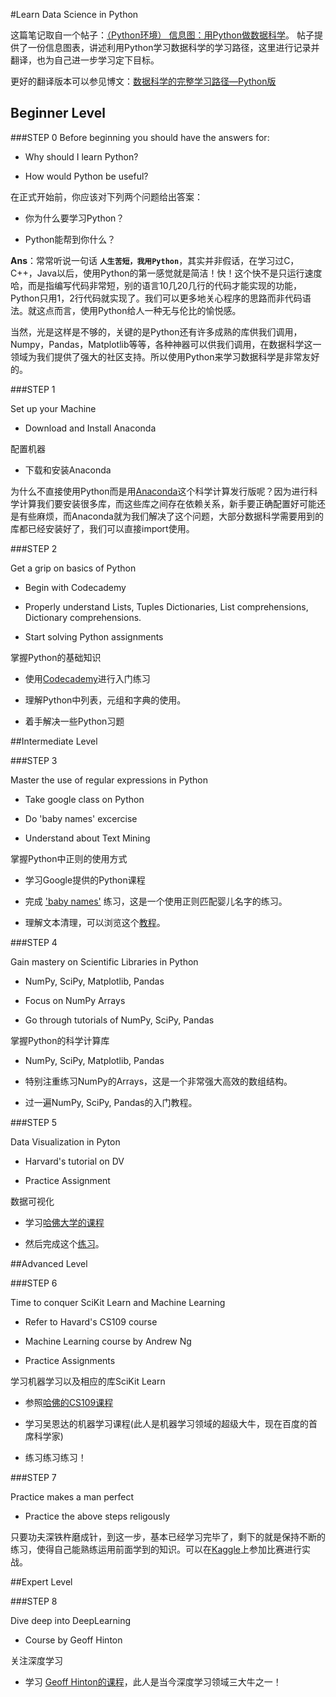 #Learn Data Science in Python

这篇笔记取自一个帖子：[（Python环境） 信息图：用Python做数据科学](http://dataunion.org/23862.html)。 帖子提供了一份信息图表，讲述利用Python学习数据科学的学习路径，这里进行记录并翻译，也为自己进一步学习定下目标。

更好的翻译版本可以参见博文：[数据科学的完整学习路径—Python版](https://www.zybuluo.com/chanvee/note/87377)

## Beginner Level

###STEP 0
Before beginning you should have the answers for:

- Why should I learn Python?

- How would Python be useful?

在正式开始前，你应该对下列两个问题给出答案：

- 你为什么要学习Python？

- Python能帮到你什么？

**Ans**：常常听说一句话 **`人生苦短，我用Python`**，其实并非假话，在学习过C，C++，Java以后，使用Python的第一感觉就是简洁！快！这个快不是只运行速度哈，而是指编写代码非常短，别的语言10几20几行的代码才能实现的功能，Python只用1，2行代码就实现了。我们可以更多地关心程序的思路而非代码语法。就这点而言，使用Python给人一种无与伦比的愉悦感。

当然，光是这样是不够的，关键的是Python还有许多成熟的库供我们调用，Numpy，Pandas，Matplotlib等等，各种神器可以供我们调用，在数据科学这一领域为我们提供了强大的社区支持。所以使用Python来学习数据科学是非常友好的。

###STEP 1

Set up your Machine

- Download and Install Anaconda

配置机器

- 下载和安装Anaconda

为什么不直接使用Python而是用[Anaconda](http://seisman.info/anaconda-scientific-python-distribution.html)这个科学计算发行版呢？因为进行科学计算我们要安装很多库，而这些库之间存在依赖关系，新手要正确配置好可能还是有些麻烦，而Anaconda就为我们解决了这个问题，大部分数据科学需要用到的库都已经安装好了，我们可以直接import使用。

###STEP 2

Get a grip on basics of Python

- Begin with Codecademy

- Properly understand Lists, Tuples Dictionaries, List comprehensions, Dictionary comprehensions.

- Start solving Python assignments

掌握Python的基础知识

- 使用[Codecademy](https://www.codecademy.com/zh/)进行入门练习

- 理解Python中列表，元组和字典的使用。

- 着手解决一些Python习题

##Intermediate Level

###STEP 3

Master the use of regular expressions in Python

- Take google class on Python

- Do 'baby names' excercise

- Understand about Text Mining


掌握Python中正则的使用方式

- 学习Google提供的Python课程

- 完成 ['baby names'](https://developers.google.com/edu/python/exercises/baby-names) 练习，这是一个使用正则匹配婴儿名字的练习。

- 理解文本清理，可以浏览这个[教程](http://www.analyticsvidhya.com/blog/2014/11/text-data-cleaning-steps-python/)。

###STEP 4

Gain mastery on Scientific Libraries in Python

- NumPy, SciPy, Matplotlib, Pandas

- Focus on NumPy Arrays

- Go through tutorials of NumPy, SciPy, Pandas

掌握Python的科学计算库

- NumPy, SciPy, Matplotlib, Pandas

- 特别注重练习NumPy的Arrays，这是一个非常强大高效的数组结构。

- 过一遍NumPy, SciPy, Pandas的入门教程。

###STEP 5

Data Visualization in Pyton

- Harvard's tutorial on DV

- Practice Assignment

数据可视化

- 学习[哈佛大学的课程](http://cm.dce.harvard.edu/2015/01/14328/L03/screen_H264LargeTalkingHead-16x9.shtml)

- 然后完成这个[练习](http://nbviewer.jupyter.org/github/cs109/2014/blob/master/homework/HW2.ipynb)。

##Advanced Level

###STEP 6

Time to conquer SciKit Learn and Machine Learning

- Refer to Havard's CS109 course

- Machine Learning course by Andrew Ng

- Practice Assignments

学习机器学习以及相应的库SciKit Learn

- 参照[哈佛的CS109课程](http://cs109.github.io/2014/)

- 学习吴恩达的机器学习课程(此人是机器学习领域的超级大牛，现在百度的首席科学家)

- 练习练习练习！

###STEP 7

Practice makes a man perfect

- Practice the above steps religously

只要功夫深铁杵磨成针，到这一步，基本已经学习完毕了，剩下的就是保持不断的练习，使得自己能熟练运用前面学到的知识。可以在[Kaggle](http://www.kaggle.com/)上参加比赛进行实战。

##Expert Level

###STEP 8

Dive deep into DeepLearning

- Course by Geoff Hinton

关注深度学习

- 学习 [Geoff Hinton的课程](https://www.coursera.org/course/neuralnets)，此人是当今深度学习领域三大牛之一！
